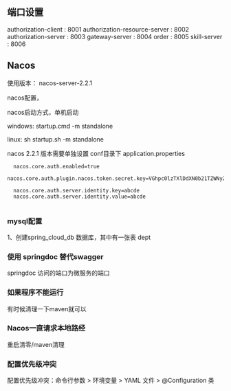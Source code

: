 

## 端口设置

authorization-client          : 8001
authorization-resource-server : 8002
authorization-server          : 8003
gateway-server         : 8004
order                  : 8005
skill-server           : 8006



## Nacos

使用版本： nacos-server-2.2.1


nacos配置，

nacos启动方式，单机启动 

windows:   startup.cmd -m standalone

linux:  sh startup.sh -m standalone

nacos 2.2.1 版本需要单独设置 conf目录下 application.properties 

  ```
    nacos.core.auth.enabled=true
    nacos.core.auth.plugin.nacos.token.secret.key=VGhpc0lzTXlDdXN0b21TZWNyZXRLZXkwMTIzNDU2Nzg=
    
    nacos.core.auth.server.identity.key=abcde
    nacos.core.auth.server.identity.value=abcde
    
  ```


### mysql配置

1、创建spring_cloud_db 数据库，其中有一张表  dept

### 使用 springdoc 替代swagger

springdoc 访问的端口为微服务的端口


### 如果程序不能运行

有时候清理一下maven就可以


### Nacos一直请求本地路经

重启清零/maven清理

### 配置优先级冲突

‌配置优先级冲突‌：命令行参数 > 环境变量 > YAML 文件 > @Configuration 类